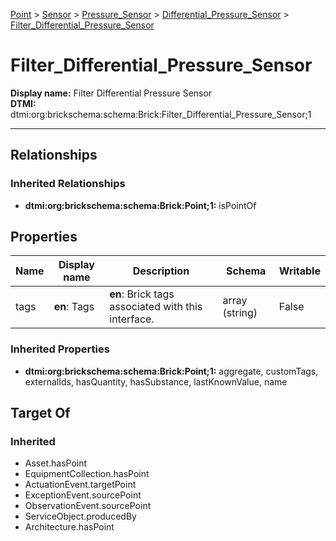 [Point](../../../Point.md) > [Sensor](../../Sensor.md) > [Pressure_Sensor](../Pressure_Sensor.md) > [Differential_Pressure_Sensor](Differential_Pressure_Sensor.md) > [Filter_Differential_Pressure_Sensor](#)
# Filter_Differential_Pressure_Sensor

**Display name:** Filter Differential Pressure Sensor<br />
**DTMI:** dtmi:org:brickschema:schema:Brick:Filter_Differential_Pressure_Sensor;1

---
## Relationships
### Inherited Relationships
* **dtmi:org:brickschema:schema:Brick:Point;1:** isPointOf
## Properties
|Name|Display name|Description|Schema|Writable|
|-|-|-|-|-|
|tags|**en**: Tags|**en**: Brick tags associated with this interface.|array (string)|False|
### Inherited Properties
* **dtmi:org:brickschema:schema:Brick:Point;1:** aggregate, customTags, externalIds, hasQuantity, hasSubstance, lastKnownValue, name
## Target Of
### Inherited
* Asset.hasPoint
* EquipmentCollection.hasPoint
* ActuationEvent.targetPoint
* ExceptionEvent.sourcePoint
* ObservationEvent.sourcePoint
* ServiceObject.producedBy
* Architecture.hasPoint
